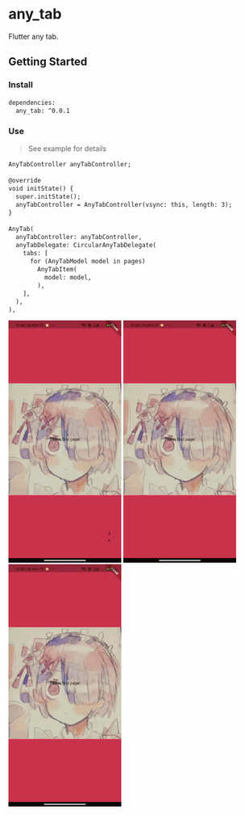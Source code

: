 # any_tab

Flutter any tab.

## Getting Started
### Install
```
dependencies:
  any_tab: ^0.0.1
```
### Use
> See example for details
```
AnyTabController anyTabController;

@override
void initState() {
  super.initState();
  anyTabController = AnyTabController(vsync: this, length: 3);
}

AnyTab(
  anyTabController: anyTabController,
  anyTabDelegate: CircularAnyTabDelegate(
    tabs: [
      for (AnyTabModel model in pages)
        AnyTabItem(
          model: model,
        ),
    ],
  ),
),
```
![circular.gif](https://github.com/wuweijian1997/any_tab/blob/main/example/circular.gif)
![fragments.gif](https://github.com/wuweijian1997/any_tab/blob/main/example/fragments.gif)
![size.gif](https://github.com/wuweijian1997/any_tab/blob/main/example/size.gif)